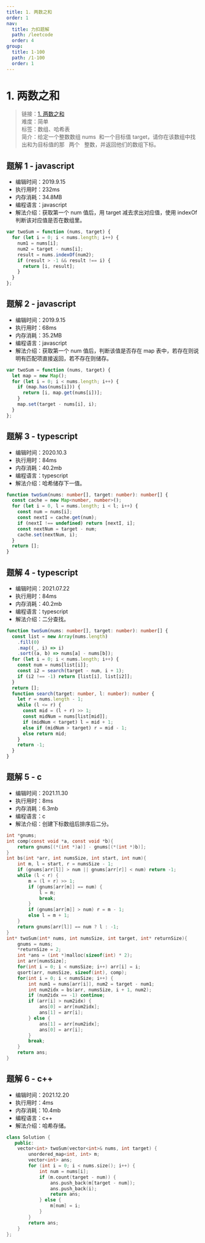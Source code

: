 ```yaml
---
title: 1. 两数之和
order: 1
nav:
  title: 力扣题解
  path: /leetcode
  order: 4
group:
  title: 1-100
  path: /1-100
  order: 1
---
```


# 1. 两数之和

> 链接：[1. 两数之和](https://leetcode-cn.com/problems/two-sum/)  
> 难度：简单  
> 标签：数组、哈希表  
> 简介：给定一个整数数组 nums  和一个目标值 target，请你在该数组中找出和为目标值的那   两个   整数，并返回他们的数组下标。

## 题解 1 - javascript

- 编辑时间：2019.9.15
- 执行用时：232ms
- 内存消耗：34.8MB
- 编程语言：javascript
- 解法介绍：获取第一个 num 值后，用 target 减去求出对应值，使用 indexOf 判断该对应值是否在数组里。

```javascript
var twoSum = function (nums, target) {
  for (let i = 0; i < nums.length; i++) {
    num1 = nums[i];
    num2 = target - nums[i];
    result = nums.indexOf(num2);
    if (result > -1 && result !== i) {
      return [i, result];
    }
  }
};
```

## 题解 2 - javascript

- 编辑时间：2019.9.15
- 执行用时：68ms
- 内存消耗：35.2MB
- 编程语言：javascript
- 解法介绍：获取第一个 num 值后，判断该值是否存在 map 表中，若存在则说明有匹配项直接返回，若不存在则储存。

```javascript
var twoSum = function (nums, target) {
  let map = new Map();
  for (let i = 0; i < nums.length; i++) {
    if (map.has(nums[i])) {
      return [i, map.get(nums[i])];
    }
    map.set(target - nums[i], i);
  }
};
```

## 题解 3 - typescript

- 编辑时间：2020.10.3
- 执行用时：84ms
- 内存消耗：40.2mb
- 编程语言：typescript
- 解法介绍：哈希储存下一值。

```typescript
function twoSum(nums: number[], target: number): number[] {
  const cache = new Map<number, number>();
  for (let i = 0, l = nums.length; i < l; i++) {
    const num = nums[i];
    const nextI = cache.get(num);
    if (nextI !== undefined) return [nextI, i];
    const nextNum = target - num;
    cache.set(nextNum, i);
  }
  return [];
}
```

## 题解 4 - typescript

- 编辑时间：2021.07.22
- 执行用时：84ms
- 内存消耗：40.2mb
- 编程语言：typescript
- 解法介绍：二分查找。

```typescript
function twoSum(nums: number[], target: number): number[] {
  const list = new Array(nums.length)
    .fill(0)
    .map((_, i) => i)
    .sort((a, b) => nums[a] - nums[b]);
  for (let i = 0; i < nums.length; i++) {
    const num = nums[list[i]];
    const i2 = search(target - num, i + 1);
    if (i2 !== -1) return [list[i], list[i2]];
  }
  return [];
  function search(target: number, l: number): number {
    let r = nums.length - 1;
    while (l <= r) {
      const mid = (l + r) >> 1;
      const midNum = nums[list[mid]];
      if (midNum < target) l = mid + 1;
      else if (midNum > target) r = mid - 1;
      else return mid;
    }
    return -1;
  }
}
```

## 题解 5 - c

- 编辑时间：2021.11.30
- 执行用时：8ms
- 内存消耗：6.3mb
- 编程语言：c
- 解法介绍：创建下标数组后排序后二分。

```c
int *gnums;
int comp(const void *a, const void *b){
    return gnums[(*(int *)a)] - gnums[(*(int *)b)];
}
int bs(int *arr, int numsSize, int start, int num){
    int m, l = start, r = numsSize - 1;
    if (gnums[arr[l]] > num || gnums[arr[r]] < num) return -1;
    while (l < r) {
        m = (l + r) >> 1;
        if (gnums[arr[m]] == num) {
            l = m;
            break;
        }
        if (gnums[arr[m]] > num) r = m - 1;
        else l = m + 1;
    }
    return gnums[arr[l]] == num ? l : -1;
}
int* twoSum(int* nums, int numsSize, int target, int* returnSize){
    gnums = nums;
    *returnSize = 2;
    int *ans = (int *)malloc(sizeof(int) * 2);
    int arr[numsSize];
    for(int i = 0; i < numsSize; i++) arr[i] = i;
    qsort(arr, numsSize, sizeof(int), comp);
    for(int i = 0; i < numsSize; i++) {
        int num1 = nums[arr[i]], num2 = target - num1;
        int num2idx = bs(arr, numsSize, i + 1, num2);
        if (num2idx == -1) continue;
        if (arr[i] > num2idx) {
            ans[0] = arr[num2idx];
            ans[1] = arr[i];
        } else {
            ans[1] = arr[num2idx];
            ans[0] = arr[i];
        }
        break;
    }
    return ans;
}
```

## 题解 6 - c++

- 编辑时间：2021.12.20
- 执行用时：4ms
- 内存消耗：10.4mb
- 编程语言：c++
- 解法介绍：哈希存储。

```c++
class Solution {
   public:
    vector<int> twoSum(vector<int>& nums, int target) {
        unordered_map<int, int> m;
        vector<int> ans;
        for (int i = 0; i < nums.size(); i++) {
            int num = nums[i];
            if (m.count(target - num)) {
                ans.push_back(m[target - num]);
                ans.push_back(i);
                return ans;
            } else {
                m[num] = i;
            }
        }
        return ans;
    }
};
```
